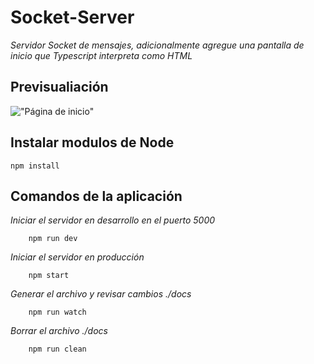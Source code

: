 # Socket-Server
*Servidor Socket de mensajes, adicionalmente agregue una pantalla de inicio que Typescript interpreta como HTML*

## Previsualiación
!["Página de inicio"](https://ik.imagekit.io/demoxd/node-server-message_GXKRZN9Ix.png?tr=w-1080,h-566,fo-auto "Página de inicio")

## Instalar modulos de Node
```
npm install
```

## Comandos de la aplicación

*Iniciar el servidor en desarrollo en el puerto 5000*
```
    npm run dev
```

*Iniciar el servidor en producción*
```
    npm start
```

*Generar el archivo y revisar cambios ./docs*
```
    npm run watch
```

*Borrar el archivo ./docs*
```
    npm run clean
```
